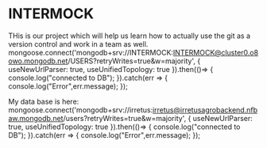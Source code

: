 # INTERMOCK
THis is our project which will help us learn how to actually use the git as a version control and work in a team as well.
mongoose.connect('mongodb+srv://INTERMOCK:INTERMOCK@cluster0.o8owo.mongodb.net/USERS?retryWrites=true&w=majority', { useNewUrlParser: true, useUnifiedTopology: true }).then(()=> {
    console.log("connected to DB");
}).catch(err => {
    console.log("Error",err.message);
});


My data base is here:
mongoose.connect('mongodb+srv://irretus:irretus@irretusagrobackend.nfbaw.mongodb.net/users?retryWrites=true&w=majority', { useNewUrlParser: true, useUnifiedTopology: true }).then(()=> {
    console.log("connected to DB");
}).catch(err => {
    console.log("Error",err.message);
});


